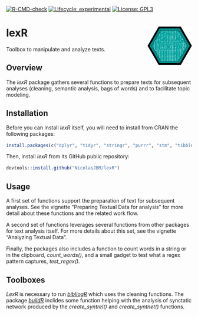 
<!-- badges: start -->

[![R-CMD-check](https://github.com/NicolasJBM/lexR/workflows/R-CMD-check/badge.svg)](https://github.com/NicolasJBM/lexR/actions)
[![Lifecycle:
experimental](https://img.shields.io/badge/lifecycle-experimental-orange.svg)](https://www.tidyverse.org/lifecycle/#experimental)
[![License:
GPL3](https://img.shields.io/badge/License-GPL3.0-yellow.svg)](https://opensource.org/licenses/GPL-3.0)
<!-- badges: end -->

# lexR <img src="man/figures/logo.svg" align="right" width="120" />

Toolbox to manipulate and analyze texts.

## Overview

The *lexR* package gathers several functions to prepare texts for
subsequent analyses (cleaning, semantic analysis, bags of words) and to
facilitate topic modeling.

## Installation

Before you can install *lexR* itself, you will need to install from CRAN
the following packages:

``` r
install.packages(c("dplyr", "tidyr", "stringr", "purrr", "stm", "tibble", "tidytext", "stats", "textclean", "stringi", "tm", "utils", "clipr", "koRpus.lang.en", "koRpus", "tidygraph", "rhandsontable", "udpipe", "shiny", "miniUI", "knitr"), dependencies = TRUE)
```

Then, install *lexR* from its GitHub public repository:

``` r
devtools::install.github("NicolasJBM/lexR")
```

## Usage

A first set of functions support the preparation of text for subsequent
analyses. See the vignette “Preparing Textual Data for analysis” for
more detail about these functions and the related work flow.

A second set of functions leverages several functions from other
packages for text analysis itself. For more details about this set, see
the vignette “Analyzing Textual Data”.

Finally, the packages also includes a function to count words in a
string or in the clipboard, *count\_words()*, and a small gadget to test
what a regex pattern captures, *test\_regex()*.

## Toolboxes

*LexR* is necessary to run
*[bibliogR](https://github.com/NicolasJBM/bibliogR)* which uses the
cleaning functions. The package
*[buildR](https://github.com/NicolasJBM/buildR)* inclides some function
helping with the analysis of synctatic network produced by the
*create\_syntrel()* and *create\_syntnet()* functions.
